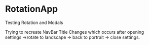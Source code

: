 # RotationApp
Testing Rotation and Modals

Trying to recreate NavBar Title Changes which occurs after opening settings ->rotate to landscape -> back to portrait -> close settings.
